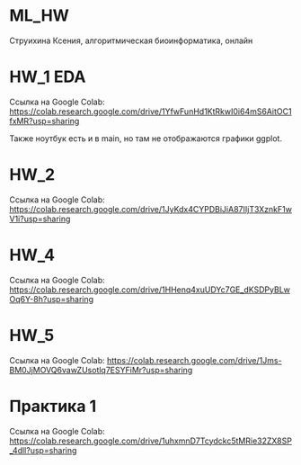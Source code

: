 # ML_HW

Струихина Ксения, алгоритмическая биоинформатика, онлайн

# HW_1 EDA

Ссылка на Google Colab: https://colab.research.google.com/drive/1YfwFunHd1KtRkwI0i64mS6AitOC1fxMR?usp=sharing 

Также ноутбук есть и в main, но там не отображаются графики ggplot.


# HW_2 

Ссылка на Google Colab: https://colab.research.google.com/drive/1JyKdx4CYPDBiJiA87IIjT3XznkF1wV1i?usp=sharing


# HW_4 

Ссылка на Google Colab: https://colab.research.google.com/drive/1HHenq4xuUDYc7GE_dKSDPyBLwOq6Y-8h?usp=sharing

# HW_5 

Ссылка на Google Colab: https://colab.research.google.com/drive/1Jms-BM0JjMOVQ6vawZUsotlq7ESYFiMr?usp=sharing


# Практика 1 

Ссылка на Google Colab: https://colab.research.google.com/drive/1uhxmnD7Tcydckc5tMRie32ZX8SP_4dll?usp=sharing
